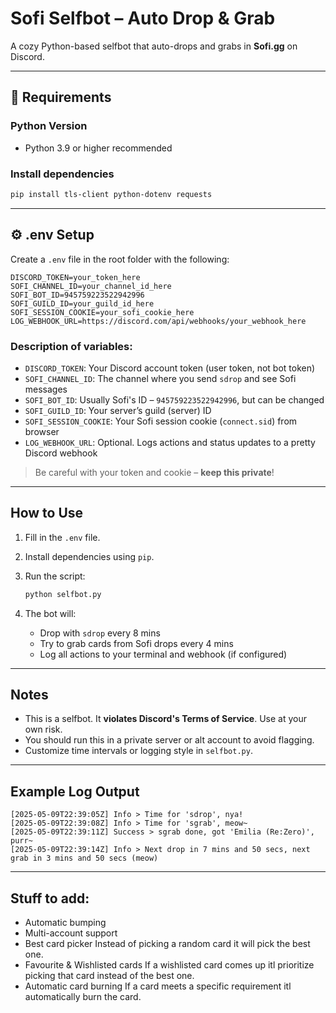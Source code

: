 # Sofi Selfbot – Auto Drop & Grab

A cozy Python-based selfbot that auto-drops and grabs in **Sofi.gg** on Discord.

---

## 💾 Requirements

### Python Version

* Python 3.9 or higher recommended

### Install dependencies

```bash
pip install tls-client python-dotenv requests
```

---

## ⚙️ .env Setup

Create a `.env` file in the root folder with the following:

```env
DISCORD_TOKEN=your_token_here
SOFI_CHANNEL_ID=your_channel_id_here
SOFI_BOT_ID=945759223522942996
SOFI_GUILD_ID=your_guild_id_here
SOFI_SESSION_COOKIE=your_sofi_cookie_here
LOG_WEBHOOK_URL=https://discord.com/api/webhooks/your_webhook_here
```

### Description of variables:

* `DISCORD_TOKEN`: Your Discord account token (user token, not bot token)
* `SOFI_CHANNEL_ID`: The channel where you send `sdrop` and see Sofi messages
* `SOFI_BOT_ID`: Usually Sofi's ID – `945759223522942996`, but can be changed
* `SOFI_GUILD_ID`: Your server’s guild (server) ID
* `SOFI_SESSION_COOKIE`: Your Sofi session cookie (`connect.sid`) from browser
* `LOG_WEBHOOK_URL`: Optional. Logs actions and status updates to a pretty Discord webhook

> Be careful with your token and cookie – **keep this private**!

---

## How to Use

1. Fill in the `.env` file.
2. Install dependencies using `pip`.
3. Run the script:

   ```bash
   python selfbot.py
   ```
4. The bot will:

   * Drop with `sdrop` every 8 mins
   * Try to grab cards from Sofi drops every 4 mins
   * Log all actions to your terminal and webhook (if configured)

---

## Notes

* This is a selfbot. It **violates Discord's Terms of Service**. Use at your own risk.
* You should run this in a private server or alt account to avoid flagging.
* Customize time intervals or logging style in `selfbot.py`.

---

## Example Log Output

```
[2025-05-09T22:39:05Z] Info > Time for 'sdrop', nya!
[2025-05-09T22:39:08Z] Info > Time for 'sgrab', meow~
[2025-05-09T22:39:11Z] Success > sgrab done, got 'Emilia (Re:Zero)', purr~
[2025-05-09T22:39:14Z] Info > Next drop in 7 mins and 50 secs, next grab in 3 mins and 50 secs (meow)
```

---

## Stuff to add:
- Automatic bumping
- Multi-account support
- Best card picker
  Instead of picking a random card it will pick the best one.
- Favourite & Wishlisted cards
  If a wishlisted card comes up itl prioritize picking that card instead of the best one. 
- Automatic card burning
  If a card meets a specific requirement itl automatically burn the card. 
